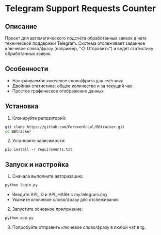 # Telegram Support Requests Counter

## Описание
Проект для автоматического подсчёта обработанных заявок в чате технической поддержки Telegram. Система отслеживает заданное 
ключевое слово/фразу (например, "◇ Отправить") и ведёт статистику обработанных заявок.

## Особенности
- Настраиваемое ключевое слово/фраза для счётчика
- Двойная статистика: общее количество и за текущий час
- Простое графическое отображение данных
## Установка
1. Клонируйте репозиторий:
```bash
git clone https://github.com/ForeverOnLol/BBtracker.git
cd BBtracker
```

2. Установите зависимости:
```
pip install -r requirements.txt
```

## Запуск и настройка

1. Сначала выполните авторизацию:
```bash
python login.py
```

* Введите API_ID и API_HASH с my.telegram.org
* Укажите ключевое слово/фразу для отслеживания

2. Запустите основное приложение:
```bash
python app.py
```

3. Попробуйте отправить ключевое слово/фразу в любой чат в tg.